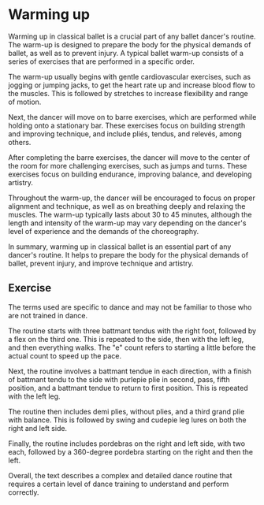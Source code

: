 # Warming up

Warming up in classical ballet is a crucial part of any ballet dancer's routine. The warm-up is designed to prepare the body for the physical demands of ballet, as well as to prevent injury. A typical ballet warm-up consists of a series of exercises that are performed in a specific order.

The warm-up usually begins with gentle cardiovascular exercises, such as jogging or jumping jacks, to get the heart rate up and increase blood flow to the muscles. This is followed by stretches to increase flexibility and range of motion.

Next, the dancer will move on to barre exercises, which are performed while holding onto a stationary bar. These exercises focus on building strength and improving technique, and include pliés, tendus, and relevés, among others.

After completing the barre exercises, the dancer will move to the center of the room for more challenging exercises, such as jumps and turns. These exercises focus on building endurance, improving balance, and developing artistry.

Throughout the warm-up, the dancer will be encouraged to focus on proper alignment and technique, as well as on breathing deeply and relaxing the muscles. The warm-up typically lasts about 30 to 45 minutes, although the length and intensity of the warm-up may vary depending on the dancer's level of experience and the demands of the choreography.

In summary, warming up in classical ballet is an essential part of any dancer's routine. It helps to prepare the body for the physical demands of ballet, prevent injury, and improve technique and artistry.



## **Exercise**

The terms used are specific to dance and may not be familiar to those who are not trained in dance.

The routine starts with three battmant tendus with the right foot, followed by a flex on the third one. This is repeated to the side, then with the left leg, and then everything walks. The "e" count refers to starting a little before the actual count to speed up the pace.

Next, the routine involves a battmant tendue in each direction, with a finish of battmant tendu to the side with purlepie plie in second, pass, fifth position, and a battmant tendue to return to first position. This is repeated with the left leg.

The routine then includes demi plies, without plies, and a third grand plie with balance. This is followed by swing and cudepie leg lures on both the right and left side.

Finally, the routine includes pordebras on the right and left side, with two each, followed by a 360-degree pordebra starting on the right and then the left.

Overall, the text describes a complex and detailed dance routine that requires a certain level of dance training to understand and perform correctly.
